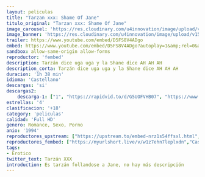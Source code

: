 ```yaml
---
layout: peliculas
title: "Tarzan xxx: Shame Of Jane"
titulo_original: "Tarzan xxx: Shame Of Jane"
image_carousel: 'https://res.cloudinary.com/u4innovation/image/upload/v1565752247/tarzan-min_xtugsm.jpg'
image_banner: 'https://res.cloudinary.com/u4innovation/image/upload/v1565752250/tarzan-x-1024x576-min_ywkr53.jpg'
trailer: https://www.youtube.com/embed/D5FS8V4ADgo
embed: https://www.youtube.com/embed/D5FS8V4ADgo?autoplay=1&amp;rel=0&amp;hd=1&border=0&wmode=opaque&enablejsapi=1&modestbranding=1&controls=1&showinfo=0
sandbox: allow-same-origin allow-forms
reproductor: 'fembed'
description: Tarzán dice uga uga y la Shane dice AH AH AH
description_corta: Tarzán dice uga uga y la Shane dice AH AH AH
duracion: '1h 38 min'
idioma: 'Castellano'
descargas: 'si'
descargas2:
    descarga-1: ["1", "https://rapidvid.to/d/G5UOFVHB07", "https://www.google.com/s2/favicons?domain=openload.co","OpenLoad","https://res.cloudinary.com/imbriitneysam/image/upload/v1541473684/mexico.png", "Latino", "Full HD"]
estrellas: '4'
clasificacion: '+18'
category: 'peliculas'
calidad: 'Full HD'
genero: Romance, Sexo, Porno
anio: '1994'
reproductores_upstream: ["https://upstream.to/embed-nrz1s54ffsxl.html","Castellano"]
reproductores_fembed: ["https://myurlshort.live/v/w1z7ehn7leplxdn","Castellano"]
tags:
- Erotico
twitter_text: Tarzán XXX
introduction: Es tarzán follandose a Jane, no hay más descripción
---
```



 








